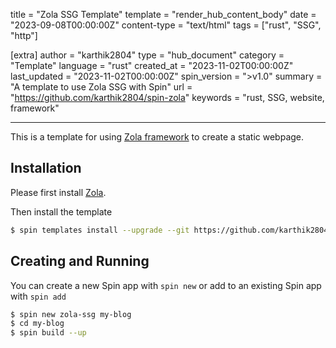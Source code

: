 title = "Zola SSG Template"
template = "render_hub_content_body"
date = "2023-09-08T00:00:00Z"
content-type = "text/html"
tags = ["rust", "SSG", "http"]

[extra]
author = "karthik2804"
type = "hub_document"
category = "Template"
language = "rust"
created_at = "2023-11-02T00:00:00Z"
last_updated = "2023-11-02T00:00:00Z"
spin_version = ">v1.0"
summary = "A template to use Zola SSG with Spin"
url = "https://github.com/karthik2804/spin-zola"
keywords = "rust, SSG, website, framework"

---

This is a template for using [Zola framework](https://www.getzola.org/) to create a static webpage.

## Installation
Please first install [Zola](). 

Then install the template

```bash
$ spin templates install --upgrade --git https://github.com/karthik2804/spin-zola
```

## Creating and Running
You can create a new Spin app with `spin new` or add to an existing Spin app with `spin add` 

```bash
$ spin new zola-ssg my-blog
$ cd my-blog
$ spin build --up
```